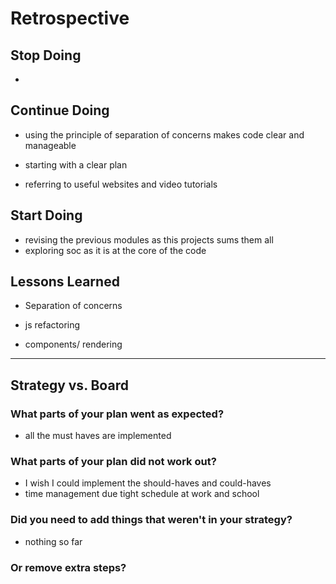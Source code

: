 # Retrospective

## Stop Doing
 
- 

## Continue Doing

- using the principle of separation of concerns makes code clear and manageable 
 
- starting with a clear plan 

- referring to useful websites and video tutorials

## Start Doing

- revising the previous modules as this projects sums them all
- exploring soc as it is at the core of the code



## Lessons Learned
 - Separation of concerns 

 - js refactoring 

- components/ rendering 

---

## Strategy vs. Board

### What parts of your plan went as expected?

- all the must haves are implemented 

### What parts of your plan did not work out?

- I wish I could implement the should-haves and could-haves
- time management due tight schedule at work and school

### Did you need to add things that weren't in your strategy?

- nothing so far

### Or remove extra steps?
